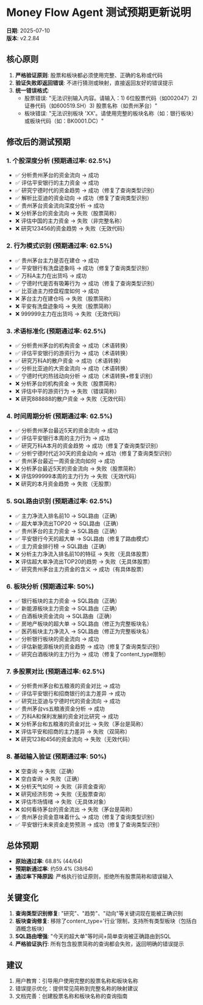 # Money Flow Agent 测试预期更新说明

**日期**: 2025-07-10  
**版本**: v2.2.84

## 核心原则

1. **严格验证原则**: 股票和板块都必须使用完整、正确的名称或代码
2. **验证失败即返回错误**: 不进行猜测或映射，直接返回友好的错误提示
3. **统一错误格式**: 
   - 股票错误: "无法识别输入内容。请输入：1) 6位股票代码（如002047）2) 证券代码（如600519.SH）3) 股票名称（如贵州茅台）"
   - 板块错误: "无法识别板块 'XX'。请使用完整的板块名称（如：银行板块）或板块代码（如：BK0001.DC）"

## 修改后的测试预期

### 1. 个股深度分析 (预期通过率: 62.5%)
- ✅ 分析贵州茅台的资金流向 → 成功
- ✅ 评估平安银行的主力资金 → 成功  
- ✅ 研究宁德时代的资金趋势 → 成功（修复了查询类型识别）
- ✅ 解析比亚迪的资金动向 → 成功（修复了查询类型识别）
- ✅ 贵州茅台资金流向深度分析 → 成功
- ❌ 分析茅台的资金流向 → 失败（股票简称）
- ❌ 评估中国的主力资金 → 失败（非完整名称）
- ❌ 研究123456的资金趋势 → 失败（无效代码）

### 2. 行为模式识别 (预期通过率: 62.5%)
- ✅ 贵州茅台主力是否在建仓 → 成功
- ✅ 平安银行有洗盘迹象吗 → 成功（修复了查询类型识别）
- ✅ 万科A主力在出货吗 → 成功
- ✅ 宁德时代是否有吸筹行为 → 成功（修复了查询类型识别）
- ✅ 比亚迪主力控盘程度如何 → 成功
- ❌ 茅台主力在建仓吗 → 失败（股票简称）
- ❌ 平安有洗盘迹象吗 → 失败（股票简称）
- ❌ 999999主力在出货吗 → 失败（无效代码）

### 3. 术语标准化 (预期通过率: 62.5%)
- ✅ 分析贵州茅台的机构资金 → 成功（术语转换）
- ✅ 评估平安银行的游资行为 → 成功（术语转换）
- ✅ 研究万科A的散户资金 → 成功（术语转换）
- ✅ 分析比亚迪的大资金流向 → 成功（术语转换）
- ✅ 宁德时代的热钱动向分析 → 成功（术语转换+修复识别）
- ❌ 分析茅台的机构资金 → 失败（股票简称）
- ❌ 评估中平的游资行为 → 失败（错误简称）
- ❌ 研究888888的散户资金 → 失败（无效代码）

### 4. 时间周期分析 (预期通过率: 62.5%)
- ✅ 分析贵州茅台最近5天的资金流向 → 成功
- ✅ 评估平安银行本周的主力行为 → 成功
- ✅ 研究万科A本月的资金趋势 → 成功（修复了查询类型识别）
- ✅ 分析宁德时代近30天的资金动向 → 成功（修复了查询类型识别）
- ✅ 贵州茅台最近一周资金流向如何 → 成功
- ❌ 分析茅台最近5天的资金流向 → 失败（股票简称）
- ❌ 评估999999本周的主力行为 → 失败（无效代码）
- ❌ 研究的本月资金趋势 → 失败（无股票）

### 5. SQL路由识别 (预期通过率: 62.5%)
- ✅ 主力净流入排名前10 → SQL路由（正确）
- ✅ 超大单净流出TOP20 → SQL路由（正确）
- ✅ 贵州茅台的主力资金 → SQL路由（正确）
- ✅ 平安银行今天的超大单 → SQL路由（修复了路由模式）
- ✅ 主力资金排行榜 → SQL路由（正确）
- ❌ 分析主力净流入排名前10的特征 → 失败（无具体股票）
- ❌ 评估超大单净流出TOP20的趋势 → 失败（无具体股票）
- ✅ 研究贵州茅台主力资金的含义 → 成功（有具体股票）

### 6. 板块分析 (预期通过率: 50%)
- ✅ 银行板块的主力资金 → SQL路由（正确）
- ✅ 新能源板块主力资金 → SQL路由（正确）
- ✅ 白酒板块资金流向 → SQL路由（正确）
- ✅ 房地产板块的超大单 → SQL路由（修正为完整板块名）
- ✅ 医药板块主力净流入 → SQL路由（修正为完整板块名）
- ✅ 分析银行板块的资金流向 → 成功
- ✅ 评估新能源板块的资金趋势 → 成功（修复了查询类型识别）
- ✅ 研究白酒板块的主力行为 → 成功（修复了content_type限制）

### 7. 多股票对比 (预期通过率: 62.5%)
- ✅ 分析贵州茅台和五粮液的资金对比 → 成功
- ✅ 评估平安银行和招商银行的主力差异 → 成功
- ✅ 研究比亚迪与宁德时代的资金流向 → 成功
- ✅ 贵州茅台vs五粮液资金分析 → 成功
- ✅ 万科A和保利发展的资金对比研究 → 成功
- ❌ 分析茅台和五粮液的资金对比 → 失败（茅台是简称）
- ❌ 评估平安和招商的主力差异 → 失败（双简称）
- ❌ 研究123和456的资金流向 → 失败（无效代码）

### 8. 基础输入验证 (预期通过率: 50%)
- ❌ 空查询 → 失败（正确）
- ❌ 空白查询 → 失败（正确）
- ❌ 分析天气如何 → 失败（非资金查询）
- ❌ 研究经济形势 → 失败（无股票查询）
- ❌ 评估市场情绪 → 失败（无具体对象）
- ❌ 如何看待茅台的资金流出 → 失败（茅台是简称）
- ✅ 贵州茅台资金意味着什么 → 成功（修复了查询类型识别）
- ✅ 平安银行未来资金走势预测 → 成功（修复了查询类型识别）

## 总体预期

- **原始通过率**: 68.8% (44/64)
- **预期新通过率**: 约59.4% (38/64)
- **通过率下降原因**: 严格执行验证原则，拒绝所有股票简称和错误输入

## 关键变化

1. **查询类型识别修复**: "研究"、"趋势"、"动向"等关键词现在能被正确识别
2. **板块查询修复**: 移除了content_type='行业'限制，支持所有类型板块（包括白酒概念板块）
3. **SQL路由增强**: "今天的超大单"等时间+简单查询被正确路由到SQL
4. **严格验证执行**: 所有包含股票简称的查询都会失败，返回明确的错误提示

## 建议

1. 用户教育：引导用户使用完整的股票名称和板块名称
2. 错误提示优化：提供常见简称到完整名称的映射建议
3. 文档完善：创建股票名称和板块名称的查询指南
